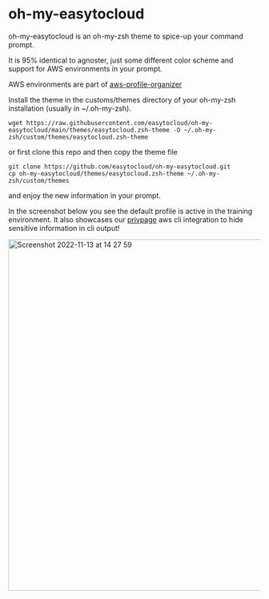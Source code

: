 # oh-my-easytocloud

oh-my-easytocloud is an oh-my-zsh theme to spice-up your command prompt.

It is 95% identical to agnoster, just some different color scheme and support for 
AWS environments in your prompt.

AWS environments are part of [aws-profile-organizer](https://github.com/easytocloud/aws-profile-organizer)

Install the theme in the customs/themes directory of your oh-my-zsh installation (usually in ~/.oh-my-zsh).

```
wget https://raw.githubusercontent.com/easytocloud/oh-my-easytocloud/main/themes/easytocloud.zsh-theme -O ~/.oh-my-zsh/custom/themes/easytocloud.zsh-theme
```

or first clone this repo and then copy the theme file

```
git clone https://github.com/easytocloud/oh-my-easytocloud.git
cp oh-my-easytocloud/themes/easytocloud.zsh-theme ~/.oh-my-zsh/custom/themes
```

and enjoy the new information in your prompt.

In the screenshot below you see the default profile is active in the training environment.
It also showcases our [privpage](https://github.com/easytocloud/privpage) aws cli integration to hide sensitive information in cli output!

<img width="701" alt="Screenshot 2022-11-13 at 14 27 59" src="https://user-images.githubusercontent.com/11883816/201524287-460a291d-aa27-45e9-8a66-1e8ab5649ad3.png">

